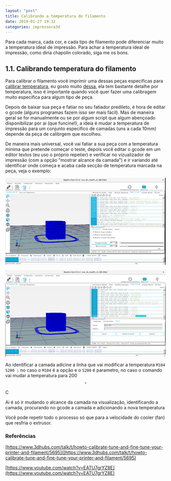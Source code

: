 ```yaml
---
layout: "post"
title: Calibrando a temperatura do filamento
date: 2019-01-27 19:32
categories: impressora3d
---
```


Para cada marca, cada cor, e cada tipo de filamento pode diferenciar muito a temperatura ideal de impressão. Para achar a temperatura ideal de impressão, como diria chapolin colorado, siga me os bons.


## 1.1. Calibrando temperatura do filamento

Para calibrar o filamento você imprimir uma dessas peças especificas para [calibrar temperatura](https://www.thingiverse.com/thing:915435/files), eu gosto muito [dessa](https://www.thingiverse.com/thing:1807517), ela tem bastante detalhe por temperatura, isso é importante quando você quer fazer uma calibragem muito especifica para algum tipo de peça.

Depois de baixar sua peça e fatiar no seu fatiador predileto, é hora de editar o gcode (alguns programas fazem isso ser mais fácil). Mas de maneira geral se for manualmente ou se por algum script que algum abençoado disponibilizar por ai (que funcine!), a ideia é mudar a temperatura de impressão para um conjunto especifico de camadas (uns a cada 10mm) depende da peça de calibrgem que escolheu.

De maneira mais universal, você vai fatiar a sua peça com a temperatura minima que pretende começar o teste, depois você editar o gcode em um editor textos (eu uso o próprio repetier)  e verificar no vizualizador de impressão (com a opção "mostrar alcance da camada") e ir variando até identificar onde começa e acaba cada secção de temperatura marcada na peça, veja o exemplo:

![Camadas](/assets/images/alcancecamada.png)

![gcode](/assets/images/identicargcode.png)

Ao identificar a camada adicine a linha que vai modificar a temperatura `M104 S200 ;` no caso o `M104` é a opção e o `S200` é parametro, no caso o comando vai mudar a temperatura para 200$$ ^\circ $$ C

Ai é só ir mudando o alcance da camada na visualização, identificando a camada, procurando no gcode a camada e adicionando a nova temperatura

Você pode repetir todo o processo só que para a velocidade do cooler (fan) que resfria o extrusor.

### Referências

[https://www.3dhubs.com/talk/t/howto-calibrate-tune-and-fine-tune-your-printer-and-filament/5695]([https://www.3dhubs.com/talk/t/howto-calibrate-tune-and-fine-tune-your-printer-and-filament/5695)

[https://www.youtube.com/watch?v=EATU7grYZ8E](https://www.youtube.com/watch?v=EATU7grYZ8E)
